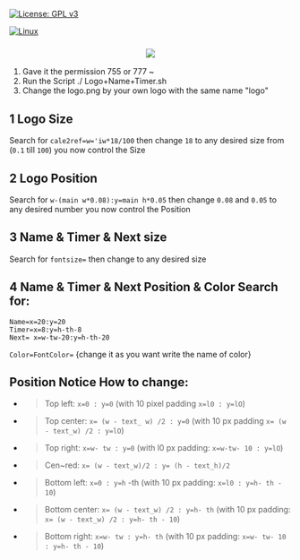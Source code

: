 [![License: GPL v3](https://img.shields.io/badge/License-GPLv3-blue.svg)](https://www.gnu.org/licenses/gpl-3.0)

[![Linux](https://svgshare.com/i/Zhy.svg)](https://svgshare.com/i/Zhy.svg)

<h3 align="center">
<img src="https://cdn.rawgit.com/odb/official-bash-logo/master/assets/Logos/Identity/PNG/BASH_logo-transparent-bg-color.png">
</h3>

1) Gave it the permission 755 or 777 ~
2) Run the Script ./ Logo+Name+Timer.sh
3) Change the logo.png by your own logo with the same name "logo"


## **1** Logo Size
Search for ```cale2ref=w='iw*18/100``` then change ```18``` to any desired size from 
(```0.1``` till ```100```) you now control the Size
## **2** Logo Position

Search for ```w-(main w*0.08):y=main h*0.05```
then change 
```0.08``` and ```0.05``` to any desired number you now control the Position
## **3** Name & Timer & Next size
Search for ```fontsize=```
then change to any desired size
## 4 Name & Timer & Next Position & Color Search for:

```
Name=x=20:y=20
Timer=x=8:y=h-th-8
Next= x=w-tw-20:y=h-th-20
```

```Color=FontColor=``` {change it as you want write the name of color}

## Position Notice How to change:

- > Top left: ```x=0 : y=0``` (with 10 pixel padding ```x=l0 : y=lO```)
- > Top center: ```x= (w - text_ w) /2 : y=0``` (with 10 px padding ```x= (w - text_w) /2 : y=lO```)
- > Top right: ```x=w- tw : y=0``` (with l0 px padding: ```x=w-tw- 10 : y=lO```)
- > Cen~red: ```x= (w - text_w)/2 : y= (h - text_h)/2```
- > Bottom left: ```x=0 : y=h``` -th (with 10 px padding: ```x=l0 : y=h- th - 10```)
- > Bottom center: ```x= (w - text_w) /2 : y=h- th``` (with 10 px padding: ```x= (w - text_w) /2 : y=h- th - 10```)
- > Bottom right: ```x=w- tw : y=h- th``` (with 10 px padding: ```x=w- tw- 10 : y=h- th - 10```)
